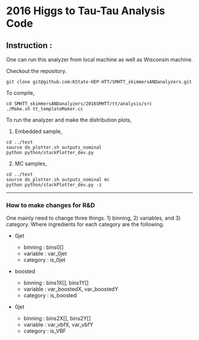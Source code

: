 # 2016 Higgs to Tau-Tau Analysis Code

## Instruction :
One can run this analyzer from local machine as well as Wisconsin machine. 

Checkout the repository.
```
git clone git@github.com:KState-HEP-HTT/SMHTT_skimmersANDanalyzers.git
```

To compile,
```
cd SMHTT_skimmersANDanalyzers/2016SMHTT/tt/analysis/src
./Make.sh tt_templateMaker.cc
```

To run the analyzer and make the distribution plots,

1. Embedded sample,

```
cd ../test
source do_plotter.sh outputs_nominal
python python/stackPlotter_dev.py
```
2. MC samples,

```
cd ../test
source do_plotter.sh outputs_nominal mc
python python/stackPlotter_dev.py -z
```

---
### How to make changes for R&D
One mainly need to change three things. 1) binning, 2) variables, and 3) category. 
Where ingredients for each category are the following.

* 0jet 
  - binning : bins0[]
  - variable : var_0jet
  - category : is_0jet 

* boosted
  - binning : bins1X[], bins1Y[]
  - variable : var_boostedX, var_boostedY
  - category : is_boosted

* 0jet 
  - binning : bins2X[], bins2Y[]
  - variable : var_vbfX, var_vbfY
  - category : is_VBF





